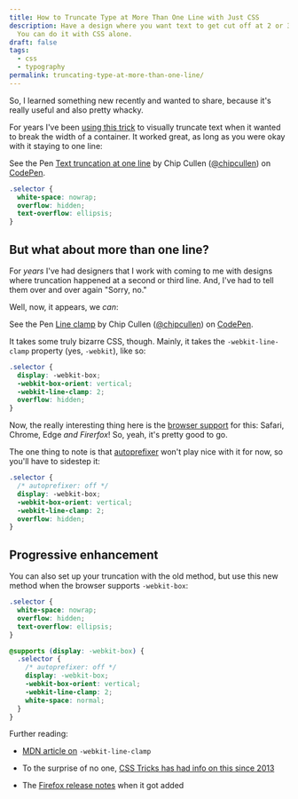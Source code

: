 ```yaml
---
title: How to Truncate Type at More Than One Line with Just CSS
description: Have a design where you want text to get cut off at 2 or 3 lines?
  You can do it with CSS alone.
draft: false
tags:
  - css
  - typography
permalink: truncating-type-at-more-than-one-line/
---
```

So, I learned something new recently and wanted to share, because it's really useful and also pretty whacky.

For years I've been [using this trick](https://css-tricks.com/snippets/css/truncate-string-with-ellipsis/) to visually truncate text when it wanted to break the width of a container. It worked great, as long as you were okay with it staying to one line:

See the Pen [Text truncation at one line](https://codepen.io/chipcullen/pen/wvvxZQE) by Chip Cullen ([@chipcullen](https://codepen.io/chipcullen)) on [CodePen](https://codepen.io).

```scss
.selector {
  white-space: nowrap;
  overflow: hidden;
  text-overflow: ellipsis;
}
```

## But what about more than one line?

For _years_ I've had designers that I work with coming to me with designs where truncation happened at a second or third line. And, I've had to tell them over and over again "Sorry, no."

Well, now, it appears, we _can_:

See the Pen [Line clamp](https://codepen.io/chipcullen/pen/oNNMdez) by Chip Cullen ([@chipcullen](https://codepen.io/chipcullen)) on [CodePen](https://codepen.io).

It takes some truly bizarre CSS, though. Mainly, it takes the `-webkit-line-clamp` property (yes, `-webkit`), like so:

```scss
.selector {
  display: -webkit-box;
  -webkit-box-orient: vertical;
  -webkit-line-clamp: 2;
  overflow: hidden;
}
```

Now, the really interesting thing here is the [browser support](https://caniuse.com/#feat=mdn-css_properties_-webkit-line-clamp) for this: Safari, Chrome, Edge _and Firerfox_! So, yeah, it's pretty good to go.

The one thing to note is that [autoprefixer](https://github.com/postcss/autoprefixer) won't play nice with it for now, so you'll have to sidestep it:

```scss
.selector {
  /* autoprefixer: off */
  display: -webkit-box;
  -webkit-box-orient: vertical;
  -webkit-line-clamp: 2;
  overflow: hidden;
}
```

## Progressive enhancement

You can also set up your truncation with the old method, but use this new method when the browser supports `-webkit-box`:

```css
.selector {
  white-space: nowrap;
  overflow: hidden;
  text-overflow: ellipsis;
}

@supports (display: -webkit-box) {
  .selector {
    /* autoprefixer: off */
    display: -webkit-box;
    -webkit-box-orient: vertical;
    -webkit-line-clamp: 2;
    white-space: normal;
  }
}
```

Further reading:

*   [MDN article on](https://developer.mozilla.org/en-US/docs/Web/CSS/-webkit-line-clamp#Example) `-webkit-line-clamp`
    
*   To the surprise of no one, [CSS Tricks has had info on this since 2013](https://css-tricks.com/line-clampin/)
    
*   The [Firefox release notes](https://developer.mozilla.org/en-US/docs/Mozilla/Firefox/Releases/68#CSS) when it got added